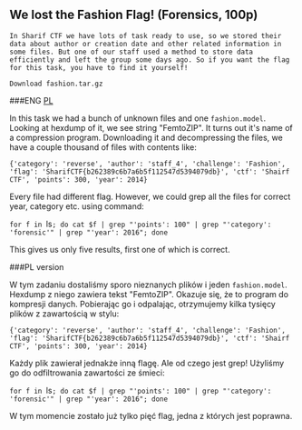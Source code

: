 ## We lost the Fashion Flag! (Forensics, 100p)

    In Sharif CTF we have lots of task ready to use, so we stored their data about author or creation date and other related information in some files. But one of our staff used a method to store data efficiently and left the group some days ago. So if you want the flag for this task, you have to find it yourself!

    Download fashion.tar.gz

###ENG
[PL](#pl-version)

In this task we had a bunch of unknown files and one `fashion.model`. Looking at hexdump of it, we see string "FemtoZIP".
It turns out it's name of a compression program. Downloading it and decompressing the files, we have a couple thousand
of files with contents like:
```
{'category': 'reverse', 'author': 'staff_4', 'challenge': 'Fashion', 'flag': 'SharifCTF{b262389c6b7a6b5f112547d5394079db}', 'ctf': 'Shairf CTF', 'points': 300, 'year': 2014}
```
Every file had different flag. However, we could grep  all the files for correct year, category etc. using command:

`for f in `ls`; do cat $f | grep "'points': 100" | grep "'category': 'forensic'" | grep "'year': 2016"; done`

This gives us only five results, first one of which is correct.

###PL version

W tym zadaniu dostaliśmy sporo nieznanych plików i jeden `fashion.model`. Hexdump z niego zawiera tekst "FemtoZIP".
Okazuje się, że to program do kompresji danych. Pobierając go i odpalając, otrzymujemy kilka tysięcy plików z 
zawartością w stylu:
```
{'category': 'reverse', 'author': 'staff_4', 'challenge': 'Fashion', 'flag': 'SharifCTF{b262389c6b7a6b5f112547d5394079db}', 'ctf': 'Shairf CTF', 'points': 300, 'year': 2014}
```
Każdy plik zawierał jednakże inną flagę. Ale od czego jest grep! Użyliśmy go do odfiltrowania zawartości ze śmieci:

`for f in `ls`; do cat $f | grep "'points': 100" | grep "'category': 'forensic'" | grep "'year': 2016"; done`

W tym momencie zostało już tylko pięć flag, jedna z których jest poprawna.
